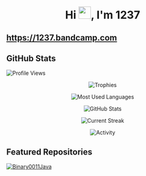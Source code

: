 <h1 align="center">Hi <img width="32px" src="https://raw.githubusercontent.com/MartinHeinz/MartinHeinz/master/wave.gif"/>, I'm 1237</h1>

## https://1237.bandcamp.com

## GitHub Stats

![Profile Views](https://komarev.com/ghpvc/?username=12three7&label=Profile%20views&color=0e75b6&style=flat)

<p align="center"> <img alt="Trophies" src="https://github-profile-trophy.vercel.app/?username=12three7&column=3&theme=nord&margin-w=5&margin-h=5&no-frame=true" /> </p>

<p align="center"> <img alt="Most Used Languages" src="https://github-readme-stats.vercel.app/api/top-langs?username=12three7&show_icons=true&locale=en&layout=compact&theme=github_dark" /> </p>

<p align="center"> <img alt="GitHub Stats" src="https://github-readme-stats.vercel.app/api?username=12three7&show_icons=true&locale=en&theme=github_dark" /> </p>
<p align="center"> <img alt="Current Streak" src="https://github-readme-streak-stats.herokuapp.com/?user=12three7&theme=dark" /> </p>

<p align="center"> <img alt="Activity" src="https://activity-graph.herokuapp.com/graph?username=12three7&theme=github" /> </p>


## Featured Repositories

[![Binary0011Java](https://github-readme-stats.vercel.app/api/pin/?username=12three7&repo=Binary0011Java&show_icons=true&theme=github_dark)](https://github.com/12three7/Binary0011Java)
